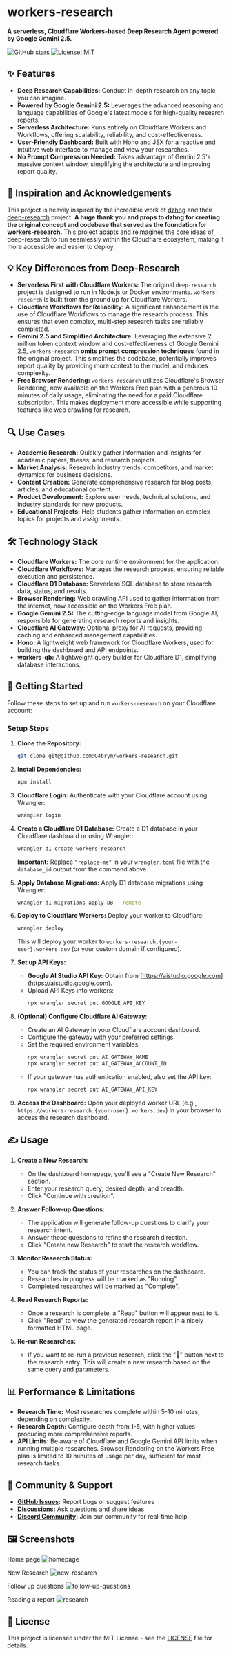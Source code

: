 # workers-research

**A serverless, Cloudflare Workers-based Deep Research Agent powered by Google Gemini 2.5.**

[![GitHub stars](https://img.shields.io/github/stars/G4brym/workers-research?style=social)](https://github.com/G4brym/workers-research/stargazers)
[![License: MIT](https://img.shields.io/badge/License-MIT-yellow.svg)](https://github.com/G4brym/workers-research/blob/main/LICENSE)

## ✨ Features

- **Deep Research Capabilities:** Conduct in-depth research on any topic you can imagine.
- **Powered by Google Gemini 2.5:** Leverages the advanced reasoning and language capabilities of Google's latest models for high-quality research reports.
- **Serverless Architecture:** Runs entirely on Cloudflare Workers and Workflows, offering scalability, reliability, and cost-effectiveness.
- **User-Friendly Dashboard:** Built with Hono and JSX for a reactive and intuitive web interface to manage and view your researches.
- **No Prompt Compression Needed:** Takes advantage of Gemini 2.5's massive context window, simplifying the architecture and improving report quality.

## 🚀 Inspiration and Acknowledgements

This project is heavily inspired by the incredible work of [dzhng](https://github.com/dzhng) and their [deep-research](https://github.com/dzhng/deep-research) project. **A huge thank you and props to dzhng for creating the original concept and codebase that served as the foundation for workers-research.** This project adapts and reimagines the core ideas of deep-research to run seamlessly within the Cloudflare ecosystem, making it more accessible and easier to deploy.

## 💡 Key Differences from Deep-Research

- **Serverless First with Cloudflare Workers:** The original `deep-research` project is designed to run in Node.js or Docker environments. `workers-research` is built from the ground up for Cloudflare Workers.
- **Cloudflare Workflows for Reliability:** A significant enhancement is the use of Cloudflare Workflows to manage the research process. This ensures that even complex, multi-step research tasks are reliably completed.
- **Gemini 2.5 and Simplified Architecture:** Leveraging the extensive 2 million token context window and cost-effectiveness of Google Gemini 2.5, `workers-research` **omits prompt compression techniques** found in the original project. This simplifies the codebase, potentially improves report quality by providing more context to the model, and reduces complexity.
- **Free Browser Rendering:** `workers-research` utilizes Cloudflare's Browser Rendering, now available on the Workers Free plan with a generous 10 minutes of daily usage, eliminating the need for a paid Cloudflare subscription. This makes deployment more accessible while supporting features like web crawling for research.

## 🔍 Use Cases

- **Academic Research:** Quickly gather information and insights for academic papers, theses, and research projects.
- **Market Analysis:** Research industry trends, competitors, and market dynamics for business decisions.
- **Content Creation:** Generate comprehensive research for blog posts, articles, and educational content.
- **Product Development:** Explore user needs, technical solutions, and industry standards for new products.
- **Educational Projects:** Help students gather information on complex topics for projects and assignments.

## 🛠️ Technology Stack

- **Cloudflare Workers:** The core runtime environment for the application.
- **Cloudflare Workflows:** Manages the research process, ensuring reliable execution and persistence.
- **Cloudflare D1 Database:** Serverless SQL database to store research data, status, and results.
- **Browser Rendering:** Web crawling API used to gather information from the internet, now accessible on the Workers Free plan.
- **Google Gemini 2.5:** The cutting-edge language model from Google AI, responsible for generating research reports and insights.
- **Cloudflare AI Gateway:** Optional proxy for AI requests, providing caching and enhanced management capabilities.
- **Hono:** A lightweight web framework for Cloudflare Workers, used for building the dashboard and API endpoints.
- **workers-qb:** A lightweight query builder for Cloudflare D1, simplifying database interactions.

## 🚦 Getting Started

Follow these steps to set up and run `workers-research` on your Cloudflare account:

### Setup Steps

1. **Clone the Repository:**
   ```bash
   git clone git@github.com:G4brym/workers-research.git
   ```

2. **Install Dependencies:**
   ```bash
   npm install
   ```

3. **Cloudflare Login:**
   Authenticate with your Cloudflare account using Wrangler:
   ```bash
   wrangler login
   ```

4. **Create a Cloudflare D1 Database:**
   Create a D1 database in your Cloudflare dashboard or using Wrangler:
   ```bash
   wrangler d1 create workers-research
   ```
   **Important:** Replace `"replace-me"` in your `wrangler.toml` file with the `database_id` output from the command above.

5. **Apply Database Migrations:**
   Apply D1 database migrations using Wrangler:
   ```bash
   wrangler d1 migrations apply DB --remote
   ```

6. **Deploy to Cloudflare Workers:**
   Deploy your worker to Cloudflare:
   ```bash
   wrangler deploy
   ```
   This will deploy your worker to `workers-research.{your-user}.workers.dev` (or your custom domain if configured).

7. **Set up API Keys:**
   - **Google AI Studio API Key:** Obtain from [https://aistudio.google.com](https://aistudio.google.com).
   - Upload API Keys into workers:
     ```bash
     npx wrangler secret put GOOGLE_API_KEY
     ```

8. **(Optional) Configure Cloudflare AI Gateway:**
   - Create an AI Gateway in your Cloudflare account dashboard.
   - Configure the gateway with your preferred settings.
   - Set the required environment variables:
     ```bash
     npx wrangler secret put AI_GATEWAY_NAME
     npx wrangler secret put AI_GATEWAY_ACCOUNT_ID
     ```
   - If your gateway has authentication enabled, also set the API key:
     ```bash
     npx wrangler secret put AI_GATEWAY_API_KEY
     ```

9. **Access the Dashboard:**
   Open your deployed worker URL (e.g., `https://workers-research.{your-user}.workers.dev`) in your browser to access the research dashboard.

## ✍️ Usage

1. **Create a New Research:**
   - On the dashboard homepage, you'll see a "Create New Research" section.
   - Enter your research query, desired depth, and breadth.
   - Click "Continue with creation".

2. **Answer Follow-up Questions:**
   - The application will generate follow-up questions to clarify your research intent.
   - Answer these questions to refine the research direction.
   - Click "Create new Research" to start the research workflow.

3. **Monitor Research Status:**
   - You can track the status of your researches on the dashboard.
   - Researches in progress will be marked as "Running".
   - Completed researches will be marked as "Complete".

4. **Read Research Reports:**
   - Once a research is complete, a "Read" button will appear next to it.
   - Click "Read" to view the generated research report in a nicely formatted HTML page.

5. **Re-run Researches:**
   - If you want to re-run a previous research, click the "🔄" button next to the research entry. This will create a new research based on the same query and parameters.

## 📊 Performance & Limitations

- **Research Time:** Most researches complete within 5-10 minutes, depending on complexity.
- **Research Depth:** Configure depth from 1-5, with higher values producing more comprehensive reports.
- **API Limits:** Be aware of Cloudflare and Google Gemini API limits when running multiple researches. Browser Rendering on the Workers Free plan is limited to 10 minutes of usage per day, sufficient for most research tasks.

## 💬 Community & Support

- **[GitHub Issues](https://github.com/G4brym/workers-research/issues):** Report bugs or suggest features
- **[Discussions](https://github.com/G4brym/workers-research/discussions):** Ask questions and share ideas
- **[Discord Community](https://discord.gg/example):** Join our community for real-time help

## 🖼️ Screenshots

Home page
![homepage](https://github.com/G4brym/workers-research/raw/main/assets/images/home.png)

New Research
![new-research](https://github.com/G4brym/workers-research/raw/main/assets/images/new-research.png)

Follow up questions
![follow-up-questions](https://github.com/G4brym/workers-research/raw/main/assets/images/follow-up-questions.png)

Reading a report
![research](https://github.com/G4brym/workers-research/raw/main/assets/images/report.png)

## 📜 License

This project is licensed under the MIT License - see the [LICENSE](LICENSE) file for details.

